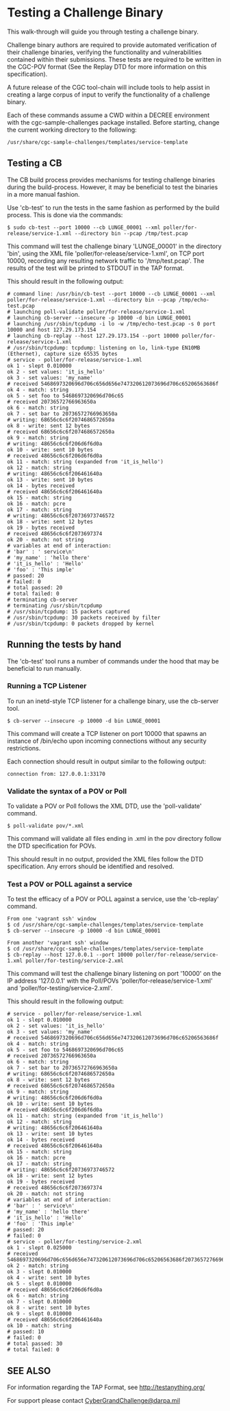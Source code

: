 # Testing a Challenge Binary

This walk-through will guide you through testing a challenge binary.  

Challenge binary authors are required to provide automated verification of their challenge binaries, verifying the functionality and vulnerabilities contained within their submissions.  These tests are required to be written in the CGC-POV format (See the Replay DTD for more information on this specification).

A future release of the CGC tool-chain will include tools to help assist in creating a large corpus of input to verify the functionality of a challenge binary.

Each of these commands assume a CWD within a DECREE environment with the cgc-sample-challenges package installed.  Before starting, change the current working directory to the following:

    /usr/share/cgc-sample-challenges/templates/service-template

## Testing a CB
The CB build process provides mechanisms for testing challenge binaries during the build-process.  However, it may be beneficial to test the binaries in a more manual fashion.

Use 'cb-test' to run the tests in the same fashion as performed by the build process.  This is done via the commands:

    $ sudo cb-test --port 10000 --cb LUNGE_00001 --xml poller/for-release/service-1.xml --directory bin --pcap /tmp/test.pcap

This command will test the challenge binary 'LUNGE_00001' in the directory 'bin', using the XML file 'poller/for-release/service-1.xml', on TCP port 10000, recording any resulting network traffic to '/tmp/test.pcap'.  The results of the test will be printed to STDOUT in the TAP format.  

This should result in the following output:

    # command line: /usr/bin/cb-test --port 10000 --cb LUNGE_00001 --xml poller/for-release/service-1.xml --directory bin --pcap /tmp/echo-test.pcap
    # launching poll-validate poller/for-release/service-1.xml
    # launching cb-server --insecure -p 10000 -d bin LUNGE_00001
    # launching /usr/sbin/tcpdump -i lo -w /tmp/echo-test.pcap -s 0 port 10000 and host 127.29.173.154
    # launching cb-replay --host 127.29.173.154 --port 10000 poller/for-release/service-1.xml
    # /usr/sbin/tcpdump: tcpdump: listening on lo, link-type EN10MB (Ethernet), capture size 65535 bytes
    # service - poller/for-release/service-1.xml
    ok 1 - slept 0.010000
    ok 2 - set values: 'it_is_hello'
    ok 3 - set values: 'my_name'
    # received 5468697320696d706c656d656e747320612073696d706c65206563686f
    ok 4 - match: string
    ok 5 - set foo to 5468697320696d706c65
    # received 20736572766963650a
    ok 6 - match: string
    ok 7 - set bar to 20736572766963650a
    # writing: 68656c6c6f2074686572650a
    ok 8 - write: sent 12 bytes
    # received 68656c6c6f2074686572650a
    ok 9 - match: string
    # writing: 48656c6c6f206d6f6d0a
    ok 10 - write: sent 10 bytes
    # received 48656c6c6f206d6f6d0a
    ok 11 - match: string (expanded from 'it_is_hello')
    ok 12 - match: string
    # writing: 48656c6c6f206461640a
    ok 13 - write: sent 10 bytes
    ok 14 - bytes received
    # received 48656c6c6f206461640a
    ok 15 - match: string
    ok 16 - match: pcre
    ok 17 - match: string
    # writing: 48656c6c6f20736973746572
    ok 18 - write: sent 12 bytes
    ok 19 - bytes received
    # received 48656c6c6f2073697374
    ok 20 - match: not string
    # variables at end of interaction:
    # 'bar' : ' service\n'
    # 'my_name' : 'hello there'
    # 'it_is_hello' : 'Hello'
    # 'foo' : 'This imple'
    # passed: 20
    # failed: 0
    # total passed: 20
    # total failed: 0
    # terminating cb-server
    # terminating /usr/sbin/tcpdump
    # /usr/sbin/tcpdump: 15 packets captured
    # /usr/sbin/tcpdump: 30 packets received by filter
    # /usr/sbin/tcpdump: 0 packets dropped by kernel

## Running the tests by hand
The 'cb-test' tool runs a number of commands under the hood that may be beneficial to run manually.

### Running a TCP Listener
To run an inetd-style TCP listener for a challenge binary, use the cb-server tool.

    $ cb-server --insecure -p 10000 -d bin LUNGE_00001

This command will create a TCP listener on port 10000 that spawns an instance of /bin/echo upon incoming connections without any security restrictions.

Each connection should result in output similar to the following output:

    connection from: 127.0.0.1:33170

### Validate the syntax of a POV or Poll
To validate a POV or Poll follows the XML DTD, use the 'poll-validate' command.

    $ poll-validate pov/*.xml

This command will validate all files ending in .xml in the pov directory follow the DTD specification for POVs.

This should result in no output, provided the XML files follow the DTD specification.  Any errors should be identified and resolved.

### Test a POV or POLL against a service
To test the efficacy of a POV or POLL against a service, use the 'cb-replay' command.

    From one 'vagrant ssh' window
    $ cd /usr/share/cgc-sample-challenges/templates/service-template
    $ cb-server --insecure -p 10000 -d bin LUNGE_00001

    From another 'vagrant ssh' window
    $ cd /usr/share/cgc-sample-challenges/templates/service-template
    $ cb-replay --host 127.0.0.1 --port 10000 poller/for-release/service-1.xml poller/for-testing/service-2.xml

This command will test the challenge binary listening on port '10000' on the IP address '127.0.0.1' with the Poll/POVs 'poller/for-release/service-1.xml' and 'poller/for-testing/service-2.xml'.

This should result in the following output:

    # service - poller/for-release/service-1.xml
    ok 1 - slept 0.010000
    ok 2 - set values: 'it_is_hello'
    ok 3 - set values: 'my_name'
    # received 5468697320696d706c656d656e747320612073696d706c65206563686f
    ok 4 - match: string
    ok 5 - set foo to 5468697320696d706c65
    # received 20736572766963650a
    ok 6 - match: string
    ok 7 - set bar to 20736572766963650a
    # writing: 68656c6c6f2074686572650a
    ok 8 - write: sent 12 bytes
    # received 68656c6c6f2074686572650a
    ok 9 - match: string
    # writing: 48656c6c6f206d6f6d0a
    ok 10 - write: sent 10 bytes
    # received 48656c6c6f206d6f6d0a
    ok 11 - match: string (expanded from 'it_is_hello')
    ok 12 - match: string
    # writing: 48656c6c6f206461640a
    ok 13 - write: sent 10 bytes
    ok 14 - bytes received
    # received 48656c6c6f206461640a
    ok 15 - match: string
    ok 16 - match: pcre
    ok 17 - match: string
    # writing: 48656c6c6f20736973746572
    ok 18 - write: sent 12 bytes
    ok 19 - bytes received
    # received 48656c6c6f2073697374
    ok 20 - match: not string
    # variables at end of interaction:
    # 'bar' : ' service\n'
    # 'my_name' : 'hello there'
    # 'it_is_hello' : 'Hello'
    # 'foo' : 'This imple'
    # passed: 20
    # failed: 0
    # service - poller/for-testing/service-2.xml
    ok 1 - slept 0.025000
    # received 5468697320696d706c656d656e747320612073696d706c65206563686f20736572766963650a
    ok 2 - match: string
    ok 3 - slept 0.010000
    ok 4 - write: sent 10 bytes
    ok 5 - slept 0.010000
    # received 48656c6c6f206d6f6d0a
    ok 6 - match: string
    ok 7 - slept 0.010000
    ok 8 - write: sent 10 bytes
    ok 9 - slept 0.010000
    # received 48656c6c6f206461640a
    ok 10 - match: string
    # passed: 10
    # failed: 0
    # total passed: 30
    # total failed: 0

## SEE ALSO

For information regarding the TAP Format, see <http://testanything.org/>

For support please contact CyberGrandChallenge@darpa.mil
